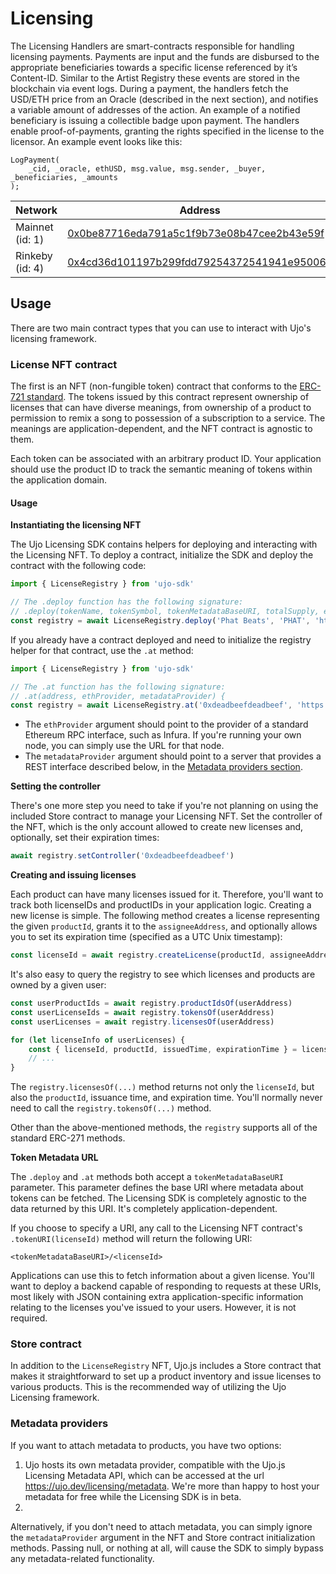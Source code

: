# Licensing

The Licensing Handlers are smart-contracts responsible for handling licensing payments. Payments are input and the funds are disbursed to the appropriate beneficiaries towards a specific license referenced by it’s Content-ID. Similar to the Artist Registry these events are stored in the blockchain via event logs. During a payment, the handlers fetch the USD/ETH price from an Oracle (described in the next section), and notifies a variable amount of addresses of the action. An example of a notified beneficiary is issuing a collectible badge upon payment. The handlers enable proof-of-payments, granting the rights specified in the license to the licensor. An example event looks like this:

```solidity
LogPayment(
    _cid, _oracle, ethUSD, msg.value, msg.sender, _buyer, _beneficiaries, _amounts
);
```

| Network         | Address                                                                                                                       |
| --------------- | ----------------------------------------------------------------------------------------------------------------------------- |
| Mainnet (id: 1) | [0x0be87716eda791a5c1f9b73e08b47cee2b43e59f](https://etherscan.io/address/0x0be87716eda791a5c1f9b73e08b47cee2b43e59f)         |
| Rinkeby (id: 4) | [0x4cd36d101197b299fdd79254372541941e950066](https://rinkeby.etherscan.io/address/0x4cd36d101197b299fdd79254372541941e950066) |



## Usage

There are two main contract types that you can use to interact with Ujo's licensing framework.

### License NFT contract

The first is an NFT (non-fungible token) contract that conforms to the [ERC-721 standard](https://github.com/ethereum/EIPs/issues/721).  The tokens issued by this contract represent ownership of licenses that can have diverse meanings, from ownership of a product to permission to remix a song to possession of a subscription to a service.  The meanings are application-dependent, and the NFT contract is agnostic to them.

Each token can be associated with an arbitrary product ID.  Your application should use the product ID to track the semantic meaning of tokens within the application domain.

#### Usage

**Instantiating the licensing NFT**

The Ujo Licensing SDK contains helpers for deploying and interacting with the Licensing NFT.  To deploy a contract, initialize the SDK and deploy the contract with the following code:

```js
import { LicenseRegistry } from 'ujo-sdk'

// The .deploy function has the following signature:
// .deploy(tokenName, tokenSymbol, tokenMetadataBaseURI, totalSupply, ethProvider, metadataProvider) {
const registry = await LicenseRegistry.deploy('Phat Beats', 'PHAT', 'https://phat-beats.com/licenses', 5000, 'https://infura.io/v3/deadbeef', 'https://ujo.dev/licensing/metadata')
```

If you already have a contract deployed and need to initialize the registry helper for that contract, use the `.at` method:

```js
import { LicenseRegistry } from 'ujo-sdk'

// The .at function has the following signature:
// .at(address, ethProvider, metadataProvider) {
const registry = await LicenseRegistry.at('0xdeadbeefdeadbeef', 'https://infura.io/v3/deadbeef', 'https://ujo.dev/licensing/metadata')
```

- The `ethProvider` argument should point to the provider of a standard Ethereum RPC interface, such as Infura.  If you're running your own node, you can simply use the URL for that node.
- The `metadataProvider` argument should point to a server that provides a REST interface described below, in the <a href="#metadata-providers">Metadata providers section</a>.

**Setting the controller**

There's one more step you need to take if you're not planning on using the included Store contract to manage your Licensing NFT.  Set the controller of the NFT, which is the only account allowed to create new licenses and, optionally, set their expiration times:

```js
await registry.setController('0xdeadbeefdeadbeef')
```

**Creating and issuing licenses**

Each product can have many licenses issued for it.  Therefore, you'll want to track both licenseIDs and productIDs in your application logic.  Creating a new license is simple.  The following method creates a license representing the given `productId`, grants it to the `assigneeAddress`, and optionally allows you to set its expiration time (specified as a UTC Unix timestamp):

```js
const licenseId = await registry.createLicense(productId, assigneeAddress, expirationTime)
```

It's also easy to query the registry to see which licenses and products are owned by a given user:

```js
const userProductIds = await registry.productIdsOf(userAddress)
const userLicenseIds = await registry.tokensOf(userAddress)
const userLicenses = await registry.licensesOf(userAddress)

for (let licenseInfo of userLicenses) {
    const { licenseId, productId, issuedTime, expirationTime } = licenseInfo
    // ...
}
```

The `registry.licensesOf(...)` method returns not only the `licenseId`, but also the `productId`, issuance time, and expiration time.  You'll normally never need to call the `registry.tokensOf(...)` method.

Other than the above-mentioned methods, the `registry` supports all of the standard ERC-271 methods.

**Token Metadata URL**

The `.deploy` and `.at` methods both accept a `tokenMetadataBaseURI` parameter.  This parameter defines the base URI where metadata about tokens can be fetched.  The Licensing SDK is completely agnostic to the data returned by this URI.  It's completely application-dependent.

If you choose to specify a URI, any call to the Licensing NFT contract's `.tokenURI(licenseId)` method will return the following URI:

```
<tokenMetadataBaseURI>/<licenseId>
```

Applications can use this to fetch information about a given license.  You'll want to deploy a backend capable of responding to requests at these URIs, most likely with JSON containing extra application-specific information relating to the licenses you've issued to your users.  However, it is not required.


### Store contract

In addition to the `LicenseRegistry` NFT, Ujo.js includes a Store contract that makes it straightforward to set up a product inventory and issue licenses to various products.  This is the recommended way of utilizing the Ujo Licensing framework.


### Metadata providers

If you want to attach metadata to products, you have two options:
1. Ujo hosts its own metadata provider, compatible with the Ujo.js Licensing Metadata API, which can be accessed at the url <https://ujo.dev/licensing/metadata>.  We're more than happy to host your metadata for free while the Licensing SDK is in beta.
2. 

Alternatively, if you don't need to attach metadata, you can simply ignore the `metadataProvider` argument in the NFT and Store contract initialization methods.  Passing null, or nothing at all, will cause the SDK to simply bypass any metadata-related functionality.





